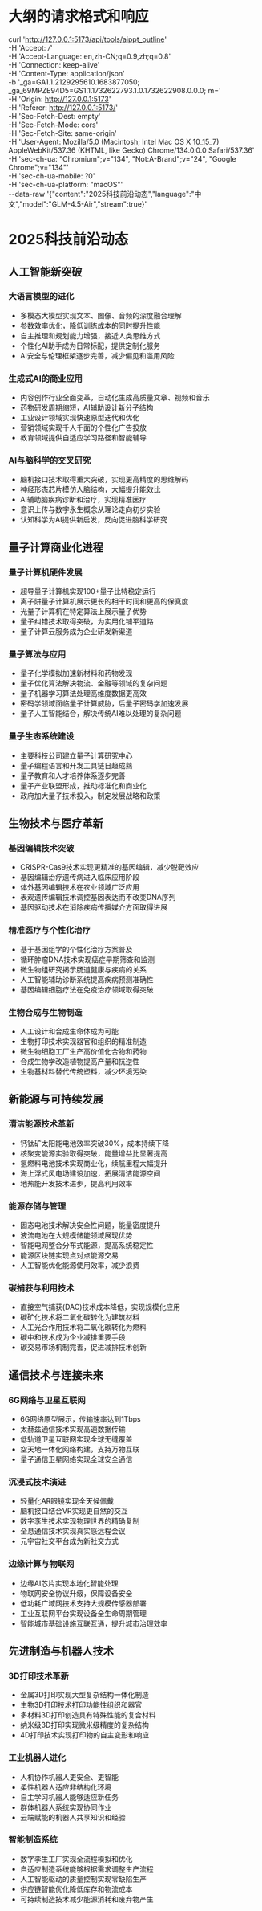 # 大纲的请求格式和响应
curl 'http://127.0.0.1:5173/api/tools/aippt_outline' \
  -H 'Accept: */*' \
  -H 'Accept-Language: en,zh-CN;q=0.9,zh;q=0.8' \
  -H 'Connection: keep-alive' \
  -H 'Content-Type: application/json' \
  -b '_ga=GA1.1.2129295610.1683877050; _ga_69MPZE94D5=GS1.1.1732622793.1.0.1732622908.0.0.0; m=' \
  -H 'Origin: http://127.0.0.1:5173' \
  -H 'Referer: http://127.0.0.1:5173/' \
  -H 'Sec-Fetch-Dest: empty' \
  -H 'Sec-Fetch-Mode: cors' \
  -H 'Sec-Fetch-Site: same-origin' \
  -H 'User-Agent: Mozilla/5.0 (Macintosh; Intel Mac OS X 10_15_7) AppleWebKit/537.36 (KHTML, like Gecko) Chrome/134.0.0.0 Safari/537.36' \
  -H 'sec-ch-ua: "Chromium";v="134", "Not:A-Brand";v="24", "Google Chrome";v="134"' \
  -H 'sec-ch-ua-mobile: ?0' \
  -H 'sec-ch-ua-platform: "macOS"' \
  --data-raw '{"content":"2025科技前沿动态","language":"中文","model":"GLM-4.5-Air","stream":true}'


# 2025科技前沿动态

## 人工智能新突破
### 大语言模型的进化
- 多模态大模型实现文本、图像、音频的深度融合理解
- 参数效率优化，降低训练成本的同时提升性能
- 自主推理和规划能力增强，接近人类思维方式
- 个性化AI助手成为日常标配，提供定制化服务
- AI安全与伦理框架逐步完善，减少偏见和滥用风险

### 生成式AI的商业应用
- 内容创作行业全面变革，自动化生成高质量文章、视频和音乐
- 药物研发周期缩短，AI辅助设计新分子结构
- 工业设计领域实现快速原型迭代和优化
- 营销领域实现千人千面的个性化广告投放
- 教育领域提供自适应学习路径和智能辅导

### AI与脑科学的交叉研究
- 脑机接口技术取得重大突破，实现更高精度的思维解码
- 神经形态芯片模仿人脑结构，大幅提升能效比
- AI辅助脑疾病诊断和治疗，实现精准医疗
- 意识上传与数字永生概念从理论走向初步实验
- 认知科学为AI提供新启发，反向促进脑科学研究

## 量子计算商业化进程
### 量子计算机硬件发展
- 超导量子计算机实现100+量子比特稳定运行
- 离子阱量子计算机展示更长的相干时间和更高的保真度
- 光量子计算机在特定算法上展示量子优势
- 量子纠错技术取得突破，为实用化铺平道路
- 量子计算云服务成为企业研发新渠道

### 量子算法与应用
- 量子化学模拟加速新材料和药物发现
- 量子优化算法解决物流、金融等领域的复杂问题
- 量子机器学习算法处理高维度数据更高效
- 密码学领域面临量子计算威胁，后量子密码学加速发展
- 量子人工智能结合，解决传统AI难以处理的复杂问题

### 量子生态系统建设
- 主要科技公司建立量子计算研究中心
- 量子编程语言和开发工具链日趋成熟
- 量子教育和人才培养体系逐步完善
- 量子产业联盟形成，推动标准化和商业化
- 政府加大量子技术投入，制定发展战略和政策

## 生物技术与医疗革新
### 基因编辑技术突破
- CRISPR-Cas9技术实现更精准的基因编辑，减少脱靶效应
- 基因编辑治疗遗传病进入临床应用阶段
- 体外基因编辑技术在农业领域广泛应用
- 表观遗传编辑技术调控基因表达而不改变DNA序列
- 基因驱动技术在消除疾病传播媒介方面取得进展

### 精准医疗与个性化治疗
- 基于基因组学的个性化治疗方案普及
- 循环肿瘤DNA技术实现癌症早期筛查和监测
- 微生物组研究揭示肠道健康与疾病的关系
- 人工智能辅助诊断系统提高疾病预测准确性
- 基因编辑细胞疗法在免疫治疗领域取得突破

### 生物合成与生物制造
- 人工设计和合成生命体成为可能
- 生物打印技术实现器官和组织的精准制造
- 微生物细胞工厂生产高价值化合物和药物
- 合成生物学改造植物提高产量和抗逆性
- 生物基材料替代传统塑料，减少环境污染

## 新能源与可持续发展
### 清洁能源技术革新
- 钙钛矿太阳能电池效率突破30%，成本持续下降
- 核聚变能源实验取得突破，能量增益比显著提高
- 氢燃料电池技术实现商业化，续航里程大幅提升
- 海上浮式风电场建设加速，拓展清洁能源空间
- 地热能开发技术进步，提高利用效率

### 能源存储与管理
- 固态电池技术解决安全性问题，能量密度提升
- 液流电池在大规模储能领域展现优势
- 智能电网整合分布式能源，提高系统稳定性
- 能源区块链实现点对点能源交易
- 人工智能优化能源使用效率，减少浪费

### 碳捕获与利用技术
- 直接空气捕获(DAC)技术成本降低，实现规模化应用
- 碳矿化技术将二氧化碳转化为建筑材料
- 人工光合作用技术将二氧化碳转化为燃料
- 碳中和技术成为企业减排重要手段
- 碳交易市场机制完善，促进减排技术创新

## 通信技术与连接未来
### 6G网络与卫星互联网
- 6G网络原型展示，传输速率达到1Tbps
- 太赫兹通信技术实现高速数据传输
- 低轨道卫星互联网实现全球无缝覆盖
- 空天地一体化网络构建，支持万物互联
- 量子通信卫星网络实现全球安全通信

### 沉浸式技术演进
- 轻量化AR眼镜实现全天候佩戴
- 脑机接口结合VR实现更自然的交互
- 数字孪生技术实现物理世界的精确复制
- 全息通信技术实现真实感远程会议
- 元宇宙社交平台成为新社交方式

### 边缘计算与物联网
- 边缘AI芯片实现本地化智能处理
- 物联网安全协议升级，保障设备安全
- 低功耗广域网技术支持大规模传感器部署
- 工业互联网平台实现设备全生命周期管理
- 智能城市基础设施互联互通，提升城市治理效率

## 先进制造与机器人技术
### 3D打印技术革新
- 金属3D打印实现大型复杂结构一体化制造
- 生物3D打印技术打印功能性组织和器官
- 多材料3D打印创造具有特殊性能的复合材料
- 纳米级3D打印实现微米级精度的复杂结构
- 4D打印技术实现打印物的自主变形和响应

### 工业机器人进化
- 人机协作机器人更安全、更智能
- 柔性机器人适应非结构化环境
- 自主学习机器人能够适应新任务
- 群体机器人系统实现协同作业
- 云端赋能的机器人共享知识和经验

### 智能制造系统
- 数字孪生工厂实现全流程模拟和优化
- 自适应制造系统能够根据需求调整生产流程
- 人工智能驱动的质量控制实现零缺陷生产
- 供应链智能优化降低库存和物流成本
- 可持续制造技术减少能源消耗和废弃物产生